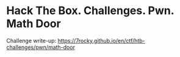 # Hack The Box. Challenges. Pwn. Math Door

Challenge write-up: https://7rocky.github.io/en/ctf/htb-challenges/pwn/math-door
